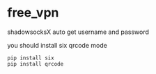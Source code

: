 # free_vpn
shadowsocksX auto get username and  password


you should install six qrcode mode

    pip install six
    pip install qrcode
